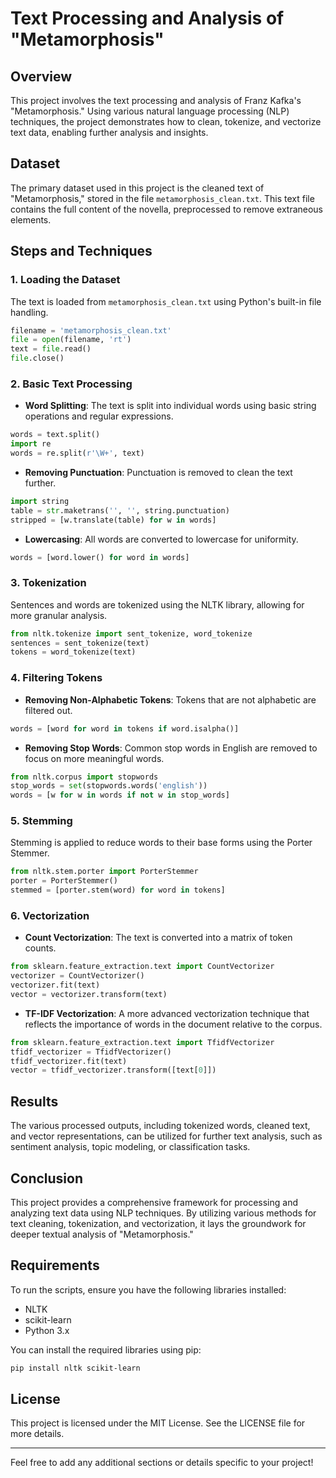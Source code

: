 # Text Processing and Analysis of "Metamorphosis"

## Overview

This project involves the text processing and analysis of Franz Kafka's "Metamorphosis." Using various natural language processing (NLP) techniques, the project demonstrates how to clean, tokenize, and vectorize text data, enabling further analysis and insights.

## Dataset

The primary dataset used in this project is the cleaned text of "Metamorphosis," stored in the file `metamorphosis_clean.txt`. This text file contains the full content of the novella, preprocessed to remove extraneous elements.

## Steps and Techniques

### 1. Loading the Dataset

The text is loaded from `metamorphosis_clean.txt` using Python's built-in file handling.

```python
filename = 'metamorphosis_clean.txt'
file = open(filename, 'rt')
text = file.read()
file.close()
```

### 2. Basic Text Processing

- **Word Splitting**: The text is split into individual words using basic string operations and regular expressions.

```python
words = text.split()
import re
words = re.split(r'\W+', text)
```

- **Removing Punctuation**: Punctuation is removed to clean the text further.

```python
import string
table = str.maketrans('', '', string.punctuation)
stripped = [w.translate(table) for w in words]
```

- **Lowercasing**: All words are converted to lowercase for uniformity.

```python
words = [word.lower() for word in words]
```

### 3. Tokenization

Sentences and words are tokenized using the NLTK library, allowing for more granular analysis.

```python
from nltk.tokenize import sent_tokenize, word_tokenize
sentences = sent_tokenize(text)
tokens = word_tokenize(text)
```

### 4. Filtering Tokens

- **Removing Non-Alphabetic Tokens**: Tokens that are not alphabetic are filtered out.

```python
words = [word for word in tokens if word.isalpha()]
```

- **Removing Stop Words**: Common stop words in English are removed to focus on more meaningful words.

```python
from nltk.corpus import stopwords
stop_words = set(stopwords.words('english'))
words = [w for w in words if not w in stop_words]
```

### 5. Stemming

Stemming is applied to reduce words to their base forms using the Porter Stemmer.

```python
from nltk.stem.porter import PorterStemmer
porter = PorterStemmer()
stemmed = [porter.stem(word) for word in tokens]
```

### 6. Vectorization

- **Count Vectorization**: The text is converted into a matrix of token counts.

```python
from sklearn.feature_extraction.text import CountVectorizer
vectorizer = CountVectorizer()
vectorizer.fit(text)
vector = vectorizer.transform(text)
```

- **TF-IDF Vectorization**: A more advanced vectorization technique that reflects the importance of words in the document relative to the corpus.

```python
from sklearn.feature_extraction.text import TfidfVectorizer
tfidf_vectorizer = TfidfVectorizer()
tfidf_vectorizer.fit(text)
vector = tfidf_vectorizer.transform([text[0]])
```

## Results

The various processed outputs, including tokenized words, cleaned text, and vector representations, can be utilized for further text analysis, such as sentiment analysis, topic modeling, or classification tasks.

## Conclusion

This project provides a comprehensive framework for processing and analyzing text data using NLP techniques. By utilizing various methods for text cleaning, tokenization, and vectorization, it lays the groundwork for deeper textual analysis of "Metamorphosis."

## Requirements

To run the scripts, ensure you have the following libraries installed:

- NLTK
- scikit-learn
- Python 3.x

You can install the required libraries using pip:

```bash
pip install nltk scikit-learn
```

## License

This project is licensed under the MIT License. See the LICENSE file for more details.

---

Feel free to add any additional sections or details specific to your project!
